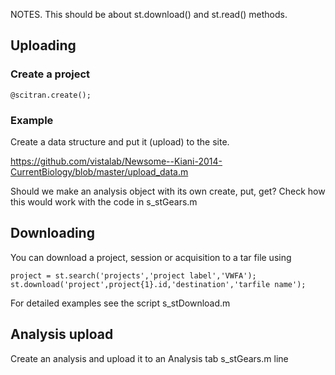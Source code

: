 
NOTES.  This should be about st.download() and st.read() methods.

## Uploading

### Create a project

    @scitran.create(); 

### Example

Create a data structure and put it (upload) to the site.

https://github.com/vistalab/Newsome--Kiani-2014-CurrentBiology/blob/master/upload_data.m

Should we make an analysis object with its own create, put, get? Check how this would work with the code in s_stGears.m

## Downloading

You can download a project, session or acquisition to a tar file using

    project = st.search('projects','project label','VWFA');
    st.download('project',project{1}.id,'destination','tarfile name');

For detailed examples see the script s_stDownload.m

## Analysis upload

Create an analysis and upload it to an Analysis tab
s_stGears.m line


